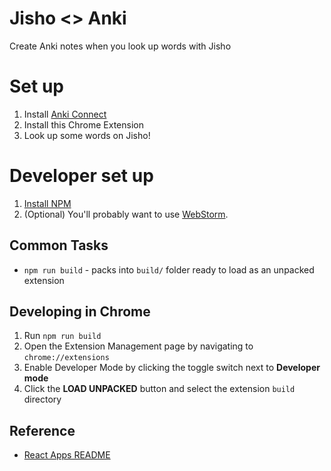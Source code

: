 # Jisho <> Anki

Create Anki notes when you look up words with Jisho

# Set up

1. Install [Anki Connect](https://github.com/FooSoft/anki-connect)
2. Install this Chrome Extension
3. Look up some words on Jisho!

# Developer set up

1. [Install NPM](https://nodejs.org/en/)
2. (Optional) You'll probably want to use [WebStorm](https://www.jetbrains.com/webstorm/download/#section=windows).

## Common Tasks

* `npm run build` - packs into `build/` folder ready to load as an unpacked extension

## Developing in Chrome
1. Run `npm run build`
2. Open the Extension Management page by navigating to `chrome://extensions`
3. Enable Developer Mode by clicking the toggle switch next to **Developer mode**
4. Click the **LOAD UNPACKED** button and select the extension `build` directory

## Reference

* [React Apps README](https://github.com/facebook/create-react-app/blob/master/packages/react-scripts/template/README.md)